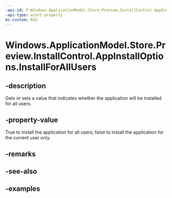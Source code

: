 ```yaml
---
-api-id: P:Windows.ApplicationModel.Store.Preview.InstallControl.AppInstallOptions.InstallForAllUsers
-api-type: winrt property
ms.custom: RS5
---
```


<!-- Property syntax.
public bool InstallForAllUsers { get;  set; }
-->

# Windows.ApplicationModel.Store.Preview.InstallControl.AppInstallOptions.InstallForAllUsers

## -description
Gets or sets a value that indicates whether the application will be installed for all users.

## -property-value
True to install the application for all users; false to install the application for the current user only.

## -remarks

## -see-also

## -examples
